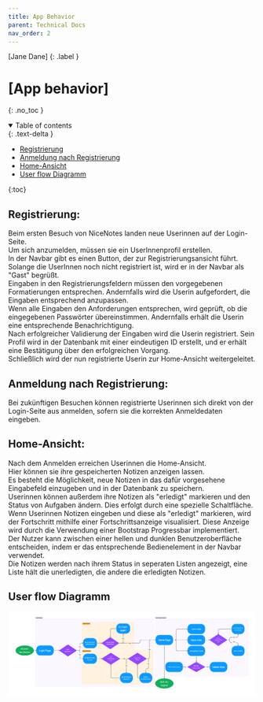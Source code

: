 ```yaml
---
title: App Behavior
parent: Technical Docs
nav_order: 2
---
```


[Jane Dane]
{: .label }

# [App behavior]
{: .no_toc }

<details open markdown="block">
  <summary>
    Table of contents
  </summary>
  {: .text-delta }
  
- [Registrierung](#registrierung)  
- [Anmeldung nach Registrierung](#anmeldung-nach-registrierung)  
- [Home-Ansicht](#home-ansicht)  
- [User flow Diagramm](#user-flow-diagramm)
  
{:toc}

## Registrierung:
Beim ersten Besuch von NiceNotes landen neue Userinnen auf der Login-Seite.  
Um sich anzumelden, müssen sie ein UserInnenprofil erstellen.  
In der Navbar gibt es einen Button, der zur Registrierungsansicht führt.  Solange die UserInnen noch nicht registriert ist, wird er in der Navbar als "Gast" begrüßt.  
Eingaben in den Registrierungsfeldern müssen den vorgegebenen Formatierungen entsprechen. Andernfalls wird die Userin aufgefordert, die Eingaben entsprechend anzupassen.  
Wenn alle Eingaben den Anforderungen entsprechen, wird geprüft, ob die eingegebenen Passwörter übereinstimmen.   Andernfalls erhält die Userin eine entsprechende Benachrichtigung.  
Nach erfolgreicher Validierung der Eingaben wird die Userin registriert.   Sein Profil wird in der Datenbank mit einer eindeutigen ID erstellt, und er erhält eine Bestätigung über den erfolgreichen Vorgang.  
Schließlich wird der nun registrierte Userin zur Home-Ansicht weitergeleitet.

## Anmeldung nach Registrierung:
Bei zukünftigen Besuchen können registrierte Userinnen sich direkt von der Login-Seite aus anmelden, sofern sie die korrekten Anmeldedaten eingeben.

## Home-Ansicht:
Nach dem Anmelden erreichen Userinnen die Home-Ansicht.  
Hier können sie ihre gespeicherten Notizen anzeigen lassen.  
Es besteht die Möglichkeit, neue Notizen in das dafür vorgesehene Eingabefeld einzugeben und in der Datenbank zu speichern.  
Userinnen können außerdem ihre Notizen als "erledigt" markieren und den Status von Aufgaben ändern.   Dies erfolgt durch eine spezielle Schaltfläche.  
Wenn Userinnen Notizen eingeben und diese als "erledigt" markieren, wird der Fortschritt mithilfe einer Fortschrittsanzeige visualisiert.   Diese Anzeige wird durch die Verwendung einer Bootstrap Progressbar implementiert.  
Der Nutzer kann zwischen einer hellen und dunklen Benutzeroberfläche entscheiden, indem er das entsprechende Bedienelement in der Navbar verwendet.  
Die Notizen werden nach ihrem Status in seperaten Listen angezeigt, eine Liste hält die unerledigten, die andere die erledigten Notizen.

## User flow Diagramm 
![User-flow](../assets/images/User-Flow.png)


</details>

